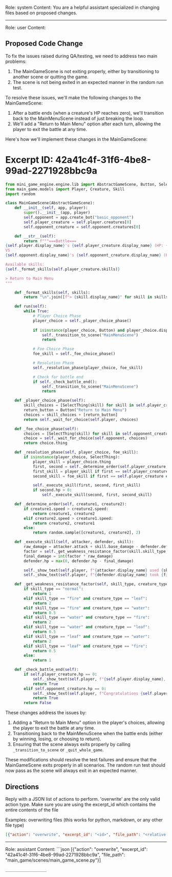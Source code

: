 Role: system
Content: You are a helpful assistant specialized in changing files based on proposed changes.
__________________
Role: user
Content: 
## Proposed Code Change
To fix the issues raised during QA/testing, we need to address two main problems:

1. The MainGameScene is not exiting properly, either by transitioning to another scene or quitting the game.
2. The scene is not being exited in an expected manner in the random run test.

To resolve these issues, we'll make the following changes to the MainGameScene:

1. After a battle ends (when a creature's HP reaches zero), we'll transition back to the MainMenuScene instead of just breaking the loop.
2. We'll add a "Return to Main Menu" option after each turn, allowing the player to exit the battle at any time.

Here's how we'll implement these changes in the MainGameScene:

# Excerpt ID: 42a41c4f-31f6-4be8-99ad-2271928bbc9a
```python main_game/scenes/main_game_scene.py
from mini_game_engine.engine.lib import AbstractGameScene, Button, SelectThing
from main_game.models import Player, Creature, Skill
import random

class MainGameScene(AbstractGameScene):
    def __init__(self, app, player):
        super().__init__(app, player)
        self.opponent = app.create_bot("basic_opponent")
        self.player_creature = self.player.creatures[0]
        self.opponent_creature = self.opponent.creatures[0]

    def __str__(self):
        return f"""===Battle===
{self.player.display_name}'s {self.player_creature.display_name} (HP: {self.player_creature.hp}/{self.player_creature.max_hp})
VS
{self.opponent.display_name}'s {self.opponent_creature.display_name} (HP: {self.opponent_creature.hp}/{self.opponent_creature.max_hp})

Available skills:
{self._format_skills(self.player_creature.skills)}

> Return to Main Menu
"""

    def _format_skills(self, skills):
        return "\n".join([f"> {skill.display_name}" for skill in skills])

    def run(self):
        while True:
            # Player Choice Phase
            player_choice = self._player_choice_phase()
            
            if isinstance(player_choice, Button) and player_choice.display_name == "Return to Main Menu":
                self._transition_to_scene("MainMenuScene")
                return

            # Foe Choice Phase
            foe_skill = self._foe_choice_phase()

            # Resolution Phase
            self._resolution_phase(player_choice, foe_skill)

            # Check for battle end
            if self._check_battle_end():
                self._transition_to_scene("MainMenuScene")
                return

    def _player_choice_phase(self):
        skill_choices = [SelectThing(skill) for skill in self.player_creature.skills]
        return_button = Button("Return to Main Menu")
        choices = skill_choices + [return_button]
        return self._wait_for_choice(self.player, choices)

    def _foe_choice_phase(self):
        choices = [SelectThing(skill) for skill in self.opponent_creature.skills]
        choice = self._wait_for_choice(self.opponent, choices)
        return choice.thing

    def _resolution_phase(self, player_choice, foe_skill):
        if isinstance(player_choice, SelectThing):
            player_skill = player_choice.thing
            first, second = self._determine_order(self.player_creature, self.opponent_creature)
            first_skill = player_skill if first == self.player_creature else foe_skill
            second_skill = foe_skill if first == self.player_creature else player_skill

            self._execute_skill(first, second, first_skill)
            if second.hp > 0:
                self._execute_skill(second, first, second_skill)

    def _determine_order(self, creature1, creature2):
        if creature1.speed > creature2.speed:
            return creature1, creature2
        elif creature2.speed > creature1.speed:
            return creature2, creature1
        else:
            return random.sample([creature1, creature2], 2)

    def _execute_skill(self, attacker, defender, skill):
        raw_damage = attacker.attack + skill.base_damage - defender.defense
        factor = self._get_weakness_resistance_factor(skill.skill_type, defender.creature_type)
        final_damage = int(factor * raw_damage)
        defender.hp = max(0, defender.hp - final_damage)

        self._show_text(self.player, f"{attacker.display_name} used {skill.display_name}!")
        self._show_text(self.player, f"{defender.display_name} took {final_damage} damage!")

    def _get_weakness_resistance_factor(self, skill_type, creature_type):
        if skill_type == "normal":
            return 1
        elif skill_type == "fire" and creature_type == "leaf":
            return 2
        elif skill_type == "fire" and creature_type == "water":
            return 0.5
        elif skill_type == "water" and creature_type == "fire":
            return 2
        elif skill_type == "water" and creature_type == "leaf":
            return 0.5
        elif skill_type == "leaf" and creature_type == "water":
            return 2
        elif skill_type == "leaf" and creature_type == "fire":
            return 0.5
        else:
            return 1

    def _check_battle_end(self):
        if self.player_creature.hp == 0:
            self._show_text(self.player, f"{self.player.display_name}, you have lost the battle!")
            return True
        elif self.opponent_creature.hp == 0:
            self._show_text(self.player, f"Congratulations {self.player.display_name}, you have won the battle!")
            return True
        return False
```

These changes address the issues by:

1. Adding a "Return to Main Menu" option in the player's choices, allowing the player to exit the battle at any time.
2. Transitioning back to the MainMenuScene when the battle ends (either by winning, losing, or choosing to return).
3. Ensuring that the scene always exits properly by calling `_transition_to_scene` or `_quit_whole_game`.

These modifications should resolve the test failures and ensure that the MainGameScene exits properly in all scenarios. The random run test should now pass as the scene will always exit in an expected manner.

## Directions
Reply with a JSON list of actions to perform. 'overwrite' are the only valid action type. 
Make sure you are using the excerpt_id which contains the entire contents of the file

Examples:
overwriting files (this works for python, markdown, or any other file type)
```json output_example1
[{"action": "overwrite", "excerpt_id": "<id>", "file_path": "<relative file path>"}]
```

__________________
Role: assistant
Content: ```json
[{"action": "overwrite", "excerpt_id": "42a41c4f-31f6-4be8-99ad-2271928bbc9a", "file_path": "main_game/scenes/main_game_scene.py"}]
```
__________________
